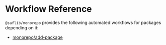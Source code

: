 # Workflow Reference

`@saflib/monorepo` provides the following automated workflows for packages depending on it:

- [monorepo/add-package](./add-package.md)
